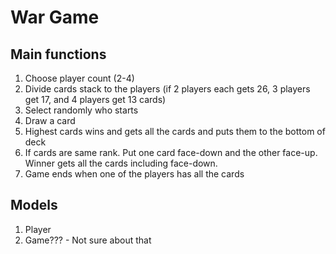 # War Game

## Main functions
1. Choose player count (2-4)
2. Divide cards stack to the players (if 2 players each gets 26, 3 players get 17, and 4 players get 13 cards)
3. Select randomly who starts
4. Draw a card
5. Highest cards wins and gets all the cards and puts them to the bottom of deck
6. If cards are same rank. Put one card face-down and the other face-up. Winner gets all the cards including face-down.
7. Game ends when one of the players has all the cards

## Models
1. Player
2. Game??? - Not sure about that